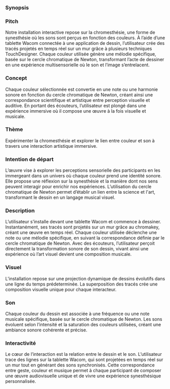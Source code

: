### Synopsis

### Pitch

Notre installation interactive repose sur la chromesthésie, une forme de synesthésie où les sons sont perçus en fonction des couleurs. À l’aide d’une tablette Wacom connectée à une application de dessin, l’utilisateur crée des tracés projetés en temps réel sur un mur grâce à plusieurs techniques TouchDesigner. Chaque couleur utilisée génère une mélodie spécifique, basée sur le cercle chromatique de Newton, transformant l’acte de dessiner en une expérience multisensorielle où le son et l’image s’entrelacent.

### Concept

Chaque couleur sélectionnée est convertie en une note ou une harmonie sonore en fonction du cercle chromatique de Newton, créant ainsi une correspondance scientifique et artistique entre perception visuelle et auditive. En portant des écouteurs, l’utilisateur est plongé dans une expérience immersive où il compose une œuvre à la fois visuelle et musicale.

### Thème

Expérimenter la chromesthésie et explorer le lien entre couleur et son à travers une interaction artistique immersive.

### Intention de départ

L’œuvre vise à explorer les perceptions sensorielle des participants en les immergeant dans un univers où chaque couleur prend une identité sonore. Elle propose une réflexion sur la synesthésie et la manière dont nos sens peuvent interagir pour enrichir nos expériences. L’utilisation du cercle chromatique de Newton permet d’établir un lien entre la science et l'art, transformant le dessin en un langage musical visuel.

### Description

L’utilisateur s’installe devant une tablette Wacom et commence à dessiner. Instantanément, ses tracés sont projetés sur un mur grâce au chromakey, créant une œuvre en temps réel. Chaque couleur utilisée déclenche une note ou une mélodie spécifique, en suivant la correspondance définie par le cercle chromatique de Newton. Avec des écouteurs, l’utilisateur perçoit directement la transformation sonore de son dessin, vivant ainsi une expérience où l’art visuel devient une composition musicale.

### Visuel

L’installation repose sur une projection dynamique de dessins évolutifs dans une ligne du temps prédeterminée. La superposition des tracés crée une composition visuelle unique pour chaque interacteur.

### Son

Chaque couleur du dessin est associée à une fréquence ou une note musicale spécifique, basée sur le cercle chromatique de Newton. Les sons évoluent selon l’intensité et la saturation des couleurs utilisées, créant une ambiance sonore cohérente et précise.

### Interactivité

Le cœur de l’interaction est la relation entre le dessin et le son. L’utilisateur trace des lignes sur la tablette Wacom, qui sont projetées en temps réel sur un mur tout en générant des sons synchronisés. Cette correspondance entre geste, couleur et musique permet à chaque participant de composer une œuvre audiovisuelle unique et de vivre une expérience synesthésique personnalisée.

 <!-- # Théorie (À supprimer quand section terminée)

- [Concept](https://tim-montmorency.com/582523-gestion/#/contenus/2_scenarisation/10_idee/10_concept/)
- [Motivation](https://tim-montmorency.com/582523-gestion/#/contenus/2_scenarisation/10_idee/30_motivations/)
- [Pitch](https://tim-montmorency.com/582523-gestion/#/contenus/4_faisabilite/20_pitch/) -->
